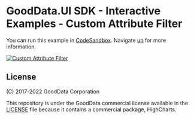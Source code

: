 # GoodData.UI SDK - Interactive Examples - Custom Attribute Filter

You can run this example in [CodeSandbox](https://codesandbox.io/s/github/gooddata/gooddata-ui-examples/tree/master/example-customattributefilter?file=/src/App/index.js). Navigate [up](https://github.com/gooddata/gooddata-ui-examples) for more information.

[![Custom Attribute Filter](/assets/example-localhost-customattributefilter.png)](https://codesandbox.io/s/github/gooddata/gooddata-ui-examples/tree/master/example-customattributefilter?file=/src/App/index.js)

## License

(C) 2017-2022 GoodData Corporation

This repository is under the GoodData commercial license available in the [LICENSE](LICENSE) file because it contains a commercial package, HighCharts.
